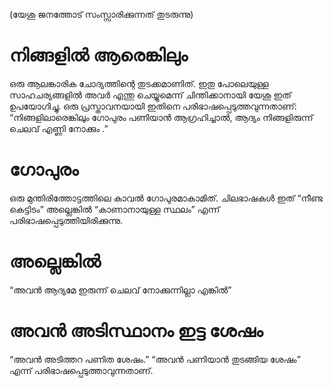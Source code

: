 (യേശു ജനത്തോട് സംസ്സാരിക്കുന്നത് തുടരുന്നു)
# നിങ്ങളിൽ ആരെങ്കിലും
ഒരു ആലങ്കാരിക ചോദ്യത്തിന്റെ തുടക്കമാണിത്. ഇതു പോലെയുള്ള സാഹചര്യങ്ങളിൽ അവർ എന്തു ചെയ്യുമെന്ന് ചിന്തിക്കാനായി യേശു ഇത് ഉപയോഗിച്ചു. ഒരു പ്രസ്താവനയായി ഇതിനെ പരിഭാഷപ്പെടുത്തവുന്നതാണ്: “നിങ്ങളിലാരെങ്കിലും  ഗോപുരം പണിയാൻ ആഗ്രഹിച്ചാൽ, ആദ്യം നിങ്ങളിരുന്ന് ചെലവ് എണ്ണി നോക്കും .”
# ഗോപുരം 
ഒരു മുന്തിരിത്തോട്ടത്തിലെ കാവൽ ഗോപുരമാകാമിത്. ചിലഭാഷകൾ ഇത് “നീണ്ട കെട്ടിടം” അല്ലെങ്കിൽ “കാണാനായുള്ള സ്ഥലം” എന്ന് പരിഭാഷപ്പെടുത്തിയിരിക്കുന്നു.
# അല്ലെങ്കിൽ
“അവൻ ആദ്യമേ ഇരുന്ന് ചെലവ് നോക്കുന്നില്ലാ എങ്കിൽ”
# അവൻ അടിസ്ഥാനം ഇട്ട ശേഷം
“അവൻ അടിത്തറ പണിത ശേഷം.” “അവൻ പണിയാൻ തുടങ്ങിയ ശേഷം” എന്ന് പരിഭാഷപ്പെടുത്താവുന്നതാണ്.
